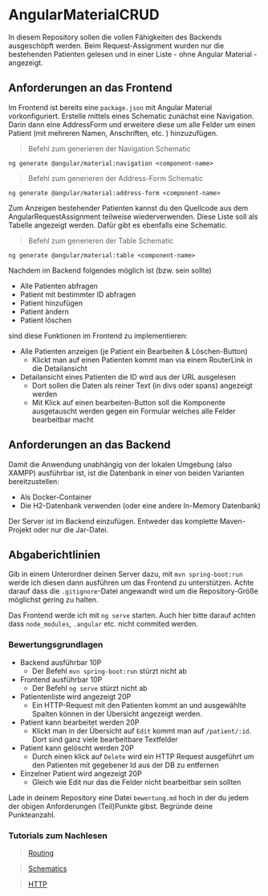 # AngularMaterialCRUD

In diesem Repository sollen die vollen Fähigkeiten des Backends ausgeschöpft werden. Beim Request-Assignment wurden nur die bestehenden Patienten gelesen und in einer Liste - ohne Angular Material - angezeigt. 

## Anforderungen an das Frontend

Im Frontend ist bereits eine `package.json` mit Angular Material vorkonfiguriert. Erstelle mittels eines Schematic zunächst eine Navigation. Darin dann eine AddressForm und erweitere diese um alle Felder um einen Patient (mit mehreren Namen, Anschriften, etc. ) hinzuzufügen. 

> Befehl zum generieren der Navigation Schematic

`ng generate @angular/material:navigation <component-name>`

> Befehl zum generieren der Address-Form Schematic

`ng generate @angular/material:address-form <component-name>`

Zum Anzeigen bestehender Patienten kannst du den Quellcode aus dem AngularRequestAssignment teilweise wiederverwenden. Diese Liste soll als Tabelle angezeigt werden. Dafür gibt es ebenfalls eine Schematic. 

> Befehl zum generieren der Table Schematic

`ng generate @angular/material:table <component-name>`

Nachdem im Backend folgendes möglich ist (bzw. sein sollte)
- Alle Patienten abfragen
- Patient  mit bestimmter ID abfragen
- Patient hinzufügen
- Patient ändern
- Patient löschen

sind diese Funktionen im Frontend zu implementieren:
- Alle Patienten anzeigen (je Patient ein Bearbeiten & Löschen-Button)
    - Klickt man auf einen Patienten kommt man via einem RouterLink in die Detailansicht
- Detailansicht eines Patienten die ID wird aus der URL ausgelesen
    - Dort sollen die Daten als reiner Text (in divs oder spans) angezeigt werden
    - Mit Klick auf einen bearbeiten-Button soll die Komponente ausgetauscht werden gegen ein Formular welches alle Felder bearbeitbar macht



## Anforderungen an das Backend

Damit die Anwendung unabhängig von der lokalen Umgebung (also XAMPP) ausführbar ist, ist die Datenbank in einer von beiden Varianten bereitzustellen:
- Als Docker-Container
- Die H2-Datenbank verwenden (oder eine andere In-Memory Datenbank)

Der Server ist im Backend einzufügen. Entweder das komplette Maven-Projekt oder nur die Jar-Datei. 


## Abgaberichtlinien
Gib in einem Unterordner deinen Server dazu, mit `mvn spring-boot:run` werde ich diesen dann ausführen um das Frontend zu unterstützen. Achte darauf dass die `.gitignore`-Datei angewandt wird um die Repository-Größe möglichst gering zu halten. 

Das Frontend werde ich mit `ng serve` starten. Auch hier bitte darauf achten dass `node_modules`, `.angular` etc. nicht commited werden. 

### Bewertungsgrundlagen

- Backend ausführbar 10P
    - Der Befehl `mvn spring-boot:run` stürzt nicht ab
- Frontend ausführbar 10P
    - Der Befehl `ng serve` stürzt nicht ab
- Patientenliste wird angezeigt 20P
    - Ein HTTP-Request mit den Patienten kommt an und ausgewählte Spalten können in der Übersicht angezeigt werden.
- Patient kann bearbeitet werden 20P
    - Klickt man in der Übersicht auf `Edit` kommt man auf `/patient/:id`. Dort sind ganz viele bearbeitbare Textfelder
- Patient kann gelöscht werden 20P
    - Durch einen klick auf `Delete` wird ein HTTP Request ausgeführt um den Patienten mit gegebener Id aus der DB zu entfernen
- Einzelner Patient wird angezeigt 20P
    - Gleich wie Edit nur das die Felder nicht bearbeitbar sein sollten

Lade in deinem Repository eine Datei `bewertung.md` hoch in der du jedem der obigen Anforderungen (Teil)Punkte gibst. Begründe deine Punkteanzahl. 

### Tutorials zum Nachlesen

> [Routing](https://angular.io/guide/routing-overview)

> [Schematics](https://v7.material.angular.io/guide/schematics)

> [HTTP](https://angular.io/guide/http)